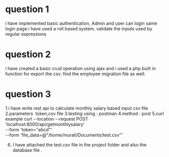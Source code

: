 # question 1
i have implemented basic authentication, Admin and user can login same login page.i have used a roll based system.
validate the inputs used by regular expressions

# question 2
i have created a basic crud operation using ajax and i used a php built in function for export the csv.
find the employee migration file as well.

# question 3 

1.i have write rest api to calculate monthly salary based input csv file 
2.parameters  token,csv file
3.testing using : postman 
4.method : post 
5.curl example 
curl --location --request POST 'localhost:8000/api/getmonthlysalary' \
--form 'token="abcd"' \
--form 'file_data=@"/home/murali/Documents/test.csv"'

6. I have attached the test.csv file in the project folder and also the database file .
